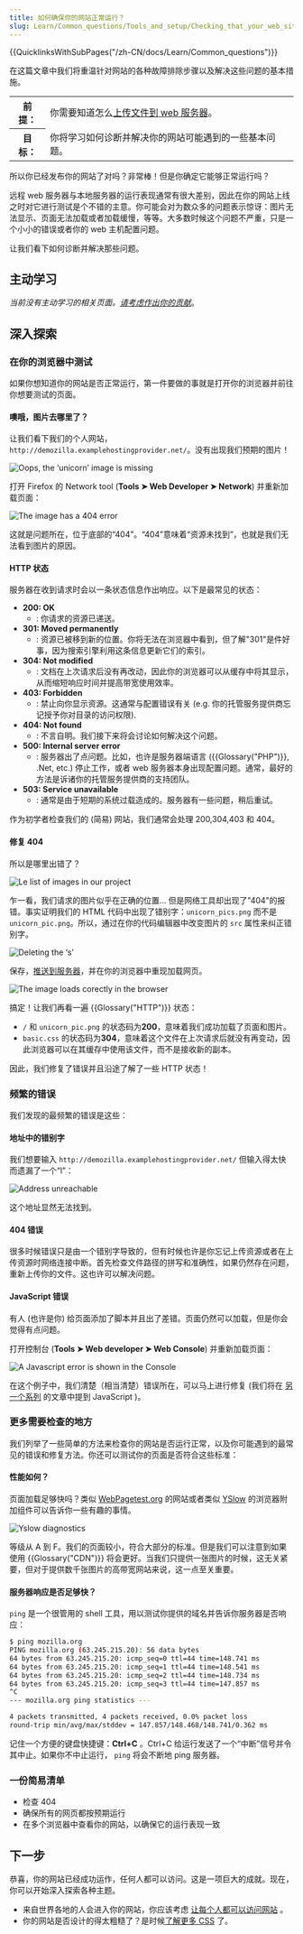 ```yaml
---
title: 如何确保你的网站正常运行？
slug: Learn/Common_questions/Tools_and_setup/Checking_that_your_web_site_is_working_properly
---
```


{{QuicklinksWithSubPages("/zh-CN/docs/Learn/Common_questions")}}

在这篇文章中我们将重温针对网站的各种故障排除步骤以及解决这些问题的基本措施。

<table class="learn-box standard-table">
  <tbody>
    <tr>
      <th scope="row">前提：</th>
      <td>
        你需要知道怎么<a href="/zh-CN/docs/Learn/Upload_files_to_a_web_server"
          >上传文件到 web 服务器</a
        >。
      </td>
    </tr>
    <tr>
      <th scope="row">目标：</th>
      <td>你将学习如何诊断并解决你的网站可能遇到的一些基本问题。</td>
    </tr>
  </tbody>
</table>

所以你已经发布你的网站了对吗？非常棒！但是你确定它能够正常运行吗？

远程 web 服务器与本地服务器的运行表现通常有很大差别，因此在你的网站上线之时对它进行测试是个不错的主意。你可能会对为数众多的问题表示惊讶：图片无法显示、页面无法加载或者加载缓慢，等等。大多数时候这个问题不严重，只是一个小小的错误或者你的 web 主机配置问题。

让我们看下如何诊断并解决那些问题。

## 主动学习

_当前没有主动学习的相关页面。[请考虑作出你的贡献](/zh-CN/docs/MDN/Community/Contributing/Getting_started)_。

## 深入探索

### 在你的浏览器中测试

如果你想知道你的网站是否正常运行，第一件要做的事就是打开你的浏览器并前往你想要测试的页面。

#### 噢哦，图片去哪里了？

让我们看下我们的个人网站，`http://demozilla.examplehostingprovider.net/`。没有出现我们预期的图片！

![Oops, the ‘unicorn’ image is missing](image-missing.png)

打开 Firefox 的 Network tool (**Tools ➤ Web Developer ➤ Network**) 并重新加载页面：

![The image has a 404 error](error404.png)

这就是问题所在，位于底部的“404”。“404”意味着“资源未找到”，也就是我们无法看到图片的原因。

#### HTTP 状态

服务器在收到请求时会以一条状态信息作出响应。以下是最常见的状态：

- **200: OK**
  - : 你请求的资源已递送。
- **301: Moved permanently**
  - : 资源已被移到新的位置。你将无法在浏览器中看到，但了解"301"是件好事，因为搜索引擎利用这条信息更新它们的索引。
- **304: Not modified**
  - : 文档在上次请求后没有再改动，因此你的浏览器可以从缓存中将其显示，从而缩短响应时间并提高带宽使用效率。
- **403: Forbidden**
  - : 禁止向你显示资源。这通常与配置错误有关 (e.g. 你的托管服务提供商忘记授予你对目录的访问权限).
- **404: Not found**
  - : 不言自明。我们接下来将会讨论如何解决这个问题。
- **500: Internal server error**
  - : 服务器出了点问题。比如，也许是服务器端语言 ({{Glossary("PHP")}}, .Net, etc.) 停止工作，或者 web 服务器本身出现配置问题。通常，最好的方法是诉诸你的托管服务提供商的支持团队。
- **503: Service unavailable**
  - : 通常是由于短期的系统过载造成的。服务器有一些问题，稍后重试。

作为初学者检查我们的 (简易) 网站，我们通常会处理 200,304,403 和 404。

#### 修复 404

所以是哪里出错了？

![Le list of images in our project](demozilla-images-list.png)

乍一看，我们请求的图片似乎在正确的位置... 但是网络工具却出现了"404"的报错。事实证明我们的 HTML 代码中出现了错别字：`unicorn_pics.png` 而不是 `unicorn_pic.png`。所以，通过在你的代码编辑器中改变图片的 `src` 属性来纠正错别字。

![Deleting the ‘s’](code-correct.png)

保存，[推送到服务器](/zh-CN/docs/Learn/Upload_files_to_a_web_server)，并在你的浏览器中重现加载网页。

![The image loads corectly in the browser](image-corrected.png)

搞定！让我们再看一遍 {{Glossary("HTTP")}} 状态：

- `/` 和 `unicorn_pic.png` 的状态码为**200**，意味着我们成功加载了页面和图片。
- `basic.css` 的状态码为**304**，意味着这个文件在上次请求后就没有再变动，因此浏览器可以在其缓存中使用该文件，而不是接收新的副本。

因此，我们修复了错误并且沿途了解了一些 HTTP 状态！

### 频繁的错误

我们发现的最频繁的错误是这些：

#### 地址中的错别字

我们想要输入 `http://demozilla.examplehostingprovider.net/` 但输入得太快而遗漏了一个“l”：

![Address unreachable](cannot-find-server.png)

这个地址显然无法找到。

#### 404 错误

很多时候错误只是由一个错别字导致的，但有时候也许是你忘记上传资源或者在上传资源时网络连接中断。首先检查文件路径的拼写和准确性，如果仍然存在问题，重新上传你的文件。这也许可以解决问题。

#### JavaScript 错误

有人 (也许是你) 给页面添加了脚本并且出了差错。页面仍然可以加载，但是你会觉得有点问题。

打开控制台 (**Tools ➤ Web developer ➤ Web Console**) 并重新加载页面：

![A Javascript error is shown in the Console](js-error.png)

在这个例子中，我们清楚（相当清楚）错误所在，可以马上进行修复 (我们将在 [另一个系列](/zh-CN/docs/Learn/JavaScript) 的文章中提到 JavaScript )。

### 更多需要检查的地方

我们列举了一些简单的方法来检查你的网站是否运行正常，以及你可能遇到的最常见的错误和修复方法。你还可以测试你的页面是否符合这些标准：

#### 性能如何？

页面加载足够快吗？类似 [WebPagetest.org](http://www.webpagetest.org/) 的网站或者类似 [YSlow](https://addons.mozilla.org/en-US/firefox/addon/yslow/) 的浏览器附加组件可以告诉你一些有趣的事情。

![Yslow diagnostics](yslow-diagnostics.png)

等级从 A 到 F。我们的页面较小，符合大部分的标准。但是我们可以注意到如果使用 {{Glossary("CDN")}} 将会更好。当我们只提供一张图片的时候，这无关紧要，但对于提供数千张图片的高带宽网站来说，这一点至关重要。

#### 服务器响应是否足够快？

`ping` 是一个很管用的 shell 工具，用以测试你提供的域名并告诉你服务器是否响应：

```bash
$ ping mozilla.org
PING mozilla.org (63.245.215.20): 56 data bytes
64 bytes from 63.245.215.20: icmp_seq=0 ttl=44 time=148.741 ms
64 bytes from 63.245.215.20: icmp_seq=1 ttl=44 time=148.541 ms
64 bytes from 63.245.215.20: icmp_seq=2 ttl=44 time=148.734 ms
64 bytes from 63.245.215.20: icmp_seq=3 ttl=44 time=147.857 ms
^C
--- mozilla.org ping statistics ---

4 packets transmitted, 4 packets received, 0.0% packet loss
round-trip min/avg/max/stddev = 147.857/148.468/148.741/0.362 ms
```

记住一个方便的键盘快捷键：**Ctrl+C** 。Ctrl+C 给运行发送了一个“中断”信号并令其中止。如果你不中止运行， `ping` 将会不断地 ping 服务器。

### 一份简易清单

- 检查 404
- 确保所有的网页都按预期运行
- 在多个浏览器中查看你的网站，以确保它的运行表现一致

## 下一步

恭喜，你的网站已经成功运作，任何人都可以访问。这是一项巨大的成就。现在，你可以开始深入探索各种主题。

- 来自世界各地的人会进入你的网站，你应该考虑 [让每个人都可以访问网站](/zh-CN/docs/Learn/What_is_accessibility) 。
- 你的网站是否设计的得太粗糙了？是时候[了解更多 CSS](/zh-CN/docs/Learn/CSS/Using_CSS_in_a_web_page) 了。
